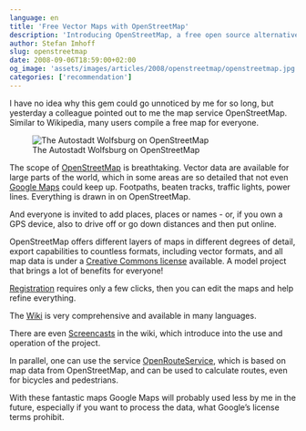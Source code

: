 ```yaml
---
language: en
title: 'Free Vector Maps with OpenStreetMap'
description: 'Introducing OpenStreetMap, a free open source alternative to Google Maps. Especially if you want to use vector-based map data in your own project, OpenStreetMap is a fantastic option.'
author: Stefan Imhoff
slug: openstreetmap
date: 2008-09-06T18:59:00+02:00
og_image: 'assets/images/articles/2008/openstreetmap/openstreetmap.jpg'
categories: ['recommendation']
---
```


I have no idea why this gem could go unnoticed by me for so long, but yesterday a colleague pointed out to me the map service OpenStreetMap. Similar to Wikipedia, many users compile a free map for everyone.

<figure class="image-figure image-figure-border">
  <img src="/assets/images/articles/2008/openstreetmap/openstreetmap.jpg" alt="The Autostadt Wolfsburg on OpenStreetMap">
  <figcaption>
  The Autostadt Wolfsburg on OpenStreetMap
  </figcaption>
</figure>

The scope of [OpenStreetMap](http://www.openstreetmap.org/) is breathtaking. Vector data are available for large parts of the world, which in some areas are so detailed that not even [Google Maps](https://maps.google.com/) could keep up. Footpaths, beaten tracks, traffic lights, power lines. Everything is drawn in on OpenStreetMap.

And everyone is invited to add places, places or names - or, if you own a GPS device, also to drive off or go down distances and then put online.

OpenStreetMap offers different layers of maps in different degrees of detail, export capabilities to countless formats, including vector formats, and all map data is under a [Creative Commons license](https://creativecommons.org/licenses/by-sa/2.0/) available. A model project that brings a lot of benefits for everyone!

[Registration](https://www.openstreetmap.org/user/new) requires only a few clicks, then you can edit the maps and help refine everything.

The [Wiki](https://wiki.openstreetmap.org/wiki/Main_Page) is very comprehensive and available in many languages.

There are even [Screencasts](https://wiki.openstreetmap.org/wiki/Video_tutorials) in the wiki, which introduce into the use and operation of the project.

In parallel, one can use the service [OpenRouteService](https://openrouteservice.org/), which is based on map data from OpenStreetMap, and can be used to calculate routes, even for bicycles and pedestrians.

With these fantastic maps Google Maps will probably used less by me in the future, especially if you want to process the data, what Google’s license terms prohibit.
